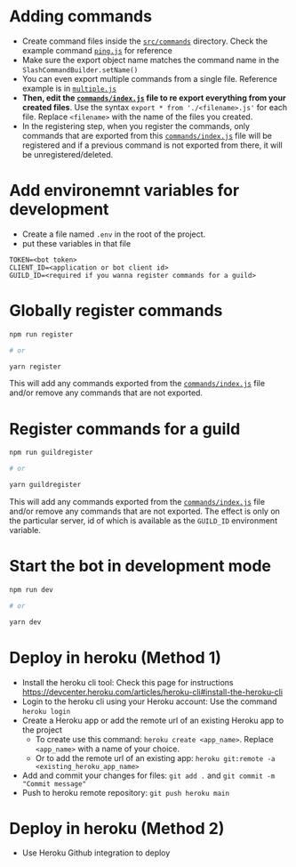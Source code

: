 # Adding commands
- Create command files inside the [`src/commands`](src/commands) directory. Check the example command [`ping.js`](src/commands/ping.js) for reference
- Make sure the export object name matches the command name in the `SlashCommandBuilder.setName()`
- You can even export multiple commands from a single file. Reference example is in [`multiple.js`](src/commands/multiple.js)
- **Then, edit the [`commands/index.js`](src/commands/index.js) file to re export everything from your created files**. Use the syntax `export * from './<filename>.js'` for each file. Replace `<filename>` with the name of the files you created.
- In the registering step, when you register the commands, only commands that are exported from this [`commands/index.js`](src/commands/index.js) file will be registered and if a previous command is not exported from there, it will be unregistered/deleted.

# Add environemnt variables for development
- Create a file named `.env` in the root of the project.
- put these variables in that file
```
TOKEN=<bot token>
CLIENT_ID=<application or bot client id>
GUILD_ID=<required if you wanna register commands for a guild>
```

# Globally register commands
```sh
npm run register

# or

yarn register
```
This will add any commands exported from the [`commands/index.js`](src/commands/index.js) file and/or remove any commands that are not exported.

# Register commands for a guild
```sh
npm run guildregister

# or

yarn guildregister
```
This will add any commands exported from the [`commands/index.js`](src/commands/index.js) file and/or remove any commands that are not exported.
The effect is only on the particular server, id of which is available as the `GUILD_ID` environment variable.

# Start the bot in development mode
```sh
npm run dev

# or

yarn dev
```
# Deploy in heroku (Method 1)
- Install the heroku cli tool: Check this page for instructions https://devcenter.heroku.com/articles/heroku-cli#install-the-heroku-cli
- Login to the heroku cli using your Heroku account: Use the command `heroku login` 
- Create a Heroku app or add the remote url of an existing Heroku app to the project
  - To create use this command: `heroku create <app_name>`. Replace `<app_name>` with a name of your choice.
  - Or to add the remote url of an existing app: `heroku git:remote -a <existing_heroku_app_name>`
- Add and commit your changes for files: `git add .` and `git commit -m "Commit message"`
- Push to heroku remote repository: `git push heroku main`

# Deploy in heroku (Method 2)
- Use Heroku Github integration to deploy
